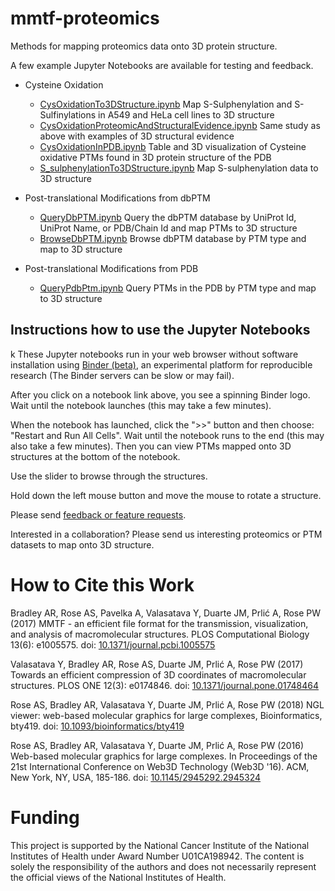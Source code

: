 # mmtf-proteomics
Methods for mapping proteomics data onto 3D protein structure.

A few example Jupyter Notebooks are available for testing and feedback.

* Cysteine Oxidation
    * [CysOxidationTo3DStructure.ipynb](https://mybinder.org/v2/gh/sbl-sdsc/mmtf-proteomics/master?filepath=mmtf_proteomics%2Fanalysis%2FCysOxidationTo3DStructure.ipynb) Map S-Sulphenylation and S-Sulfinylations in A549 and HeLa cell lines to 3D structure
    * [CysOxidationProteomicAndStructuralEvidence.ipynb](https://mybinder.org/v2/gh/sbl-sdsc/mmtf-proteomics/master?filepath=mmtf_proteomics%2Fanalysis%2FCysOxidationProteomicAndStructuralEvidence.ipynb) Same study as above with examples of 3D structural evidence
    * [CysOxidationInPDB.ipynb](https://mybinder.org/v2/gh/sbl-sdsc/mmtf-proteomics/master?filepath=mmtf_proteomics%2Fanalysis%2FCysOxidationInPDB.ipynb) Table and 3D visualization of Cysteine oxidative PTMs found in 3D protein structure of the PDB
    * [S_sulphenylationTo3DStructure.ipynb](https://mybinder.org/v2/gh/sbl-sdsc/mmtf-proteomics/master?filepath=mmtf_proteomics%2Fanalysis%2FS_sulphenylationTo3DStructure.ipynb) Map S-sulphenylation data to 3D structure

* Post-translational Modifications from dbPTM
    * [QueryDbPTM.ipynb](https://mybinder.org/v2/gh/sbl-sdsc/mmtf-proteomics/master?filepath=mmtf_proteomics%2Fanalysis%2FQueryDbPTM.ipynb) Query the dbPTM database by UniProt Id, UniProt Name, or PDB/Chain Id  and map PTMs to 3D structure
    * [BrowseDbPTM.ipynb](https://mybinder.org/v2/gh/sbl-sdsc/mmtf-proteomics/master?filepath=mmtf_proteomics%2Fanalysis%2FBrowseDbPTM.ipynb) Browse dbPTM database by PTM type and map to 3D structure

* Post-translational Modifications from PDB
    * [QueryPdbPtm.ipynb](https://mybinder.org/v2/gh/sbl-sdsc/mmtf-proteomics/master?filepath=mmtf_proteomics%2Fanalysis%2FQueryPdbPTM.ipynb) Query PTMs in the PDB by PTM type and map to 3D structure
## Instructions how to use the Jupyter Notebooks
k
These Jupyter notebooks run in your web browser without software installation using [Binder (beta)](https://mybinder.org/), an experimental platform for reproducible research (The Binder servers can be slow or may fail).

After you click on a notebook link above, you see a spinning Binder logo. Wait until the notebook launches (this may take a few minutes).

When the notebook has launched, click the ">>" button and then choose: "Restart and Run All Cells". Wait until the notebook runs to the end (this may also take a few minutes). Then you can view PTMs mapped onto 3D structures at the bottom of the notebook.

Use the slider to browse through the structures.

Hold down the left mouse button and move the mouse to rotate a structure.

Please send [feedback or feature requests](https://github.com/sbl-sdsc/mmtf-proteomics/issues).

Interested in a collaboration? Please send us interesting proteomics or PTM datasets to map onto 3D structure.

# How to Cite this Work

Bradley AR, Rose AS, Pavelka A, Valasatava Y, Duarte JM, Prlić A, Rose PW (2017) MMTF - an efficient file format for the transmission, visualization, and analysis of macromolecular structures. PLOS Computational Biology 13(6): e1005575. doi: [10.1371/journal.pcbi.1005575](https://doi.org/10.1371/journal.pcbi.1005575)

Valasatava Y, Bradley AR, Rose AS, Duarte JM, Prlić A, Rose PW (2017) Towards an efficient compression of 3D coordinates of macromolecular structures. PLOS ONE 12(3): e0174846. doi: [10.1371/journal.pone.01748464](https://doi.org/10.1371/journal.pone.0174846)

Rose AS, Bradley AR, Valasatava Y, Duarte JM, Prlić A, Rose PW (2018) NGL viewer: web-based molecular graphics for large complexes, Bioinformatics, bty419. doi: [10.1093/bioinformatics/bty419](https://doi.org/10.1093/bioinformatics/bty419)

Rose AS, Bradley AR, Valasatava Y, Duarte JM, Prlić A, Rose PW (2016) Web-based molecular graphics for large complexes. In Proceedings of the 21st International Conference on Web3D Technology (Web3D '16). ACM, New York, NY, USA, 185-186. doi: [10.1145/2945292.2945324](https://doi.org/10.1145/2945292.2945324)

# Funding
This project is supported by the National Cancer Institute of the National Institutes of Health under Award Number U01CA198942. The content is solely the responsibility of the authors and does not necessarily represent the official views of the National Institutes of Health.
